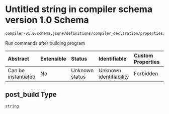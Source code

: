 # Untitled string in compiler schema version 1.0 Schema

```txt
compiler-v1.0.schema.json#/definitions/compiler_declaration/properties/post_build
```

Run commands after building program

| Abstract            | Extensible | Status         | Identifiable            | Custom Properties | Additional Properties | Access Restrictions | Defined In                                                                            |
| :------------------ | :--------- | :------------- | :---------------------- | :---------------- | :-------------------- | :------------------ | :------------------------------------------------------------------------------------ |
| Can be instantiated | No         | Unknown status | Unknown identifiability | Forbidden         | Allowed               | none                | [compiler-v1.0.schema.json*](../out/compiler-v1.0.schema.json "open original schema") |

## post_build Type

`string`
